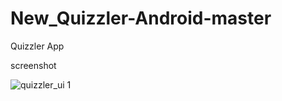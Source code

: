 # New_Quizzler-Android-master
Quizzler App

screenshot

![quizzler_ui 1](https://user-images.githubusercontent.com/29322514/41821563-6552c918-77eb-11e8-87d6-b20085a63005.png)
